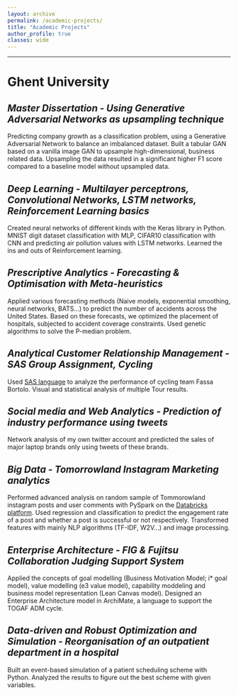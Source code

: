 ```yaml
---
layout: archive
permalink: /academic-projects/
title: "Academic Projects"
author_profile: true
classes: wide
---
```


****

# Ghent University

## *Master Dissertation - Using Generative Adversarial Networks as upsampling technique*

Predicting company growth as a classification problem, using a Generative Adversarial Network to balance an imbalanced dataset. Built a tabular GAN based on a vanilla image GAN to upsample high-dimensional, business related data. Upsampling the data resulted in a significant higher F1 score compared to a baseline model without upsampled data.


## *Deep Learning - Multilayer perceptrons, Convolutional Networks, LSTM networks, Reinforcement Learning basics*

Created neural networks of different kinds with the Keras library in Python. MNIST digit dataset classification with MLP, CIFAR10 classification with CNN and predicting air pollution values with LSTM networks. 
Learned the ins and outs of Reinforcement learning. 

## *Prescriptive Analytics - Forecasting & Optimisation with Meta-heuristics*

Applied various forecasting methods (Naive models, exponential smoothing, neural networks, BATS...) to predict the number of accidents across the United States. Based on these forecasts, we optimized the placement of hospitals, subjected to accident coverage constraints. Used genetic algorithms to solve the P-median problem.


## *Analytical Customer Relationship Management - SAS Group Assignment, Cycling*

Used [SAS language](https://www.sas.com/en_be/home.html) to analyze the performance of cycling team Fassa Bortolo. Visual and statistical analysis of multiple Tour results.


## *Social media and Web Analytics - Prediction of industry performance using tweets*

Network analysis of my own twitter account and predicted the sales of major laptop brands only using tweets of these brands. 


## *Big Data - Tomorrowland Instagram Marketing analytics*

Performed advanced analysis on random sample of Tommorowland instagram posts and user comments with PySpark on the [Databricks platform](https://databricks.com/). Used regression and classification to predict the engagement rate of a post and whether a post is successful or not respectively. Transformed features with mainly NLP algorithms (TF-IDF, W2V...) and image processing.


## *Enterprise Architecture - FIG & Fujitsu Collaboration Judging Support System*

Applied the concepts of goal modelling (Business Motivation Model; i* goal model), value modelling (e3 value model), capability moddeling and business model representation (Lean Canvas model). Designed an Enterprise Architecture model in ArchiMate, a language to support the TOGAF ADM cycle.  


## *Data-driven and Robust Optimization and Simulation - Reorganisation	of	an	outpatient	department	in	a	hospital*

Built an event-based simulation of a patient scheduling scheme with Python. Analyzed the results to figure out the best scheme with given variables. 

